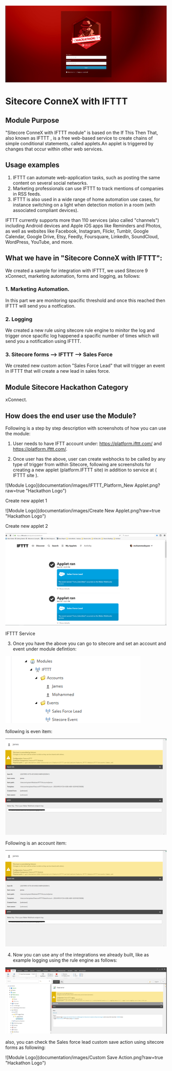 ![Module Logo](documentation/images/login.png?raw=true "Module Logo")

# Sitecore ConneX with IFTTT

## Module Purpose

"Sitecore ConneX with IFTTT module" is based on the If This Then That, also known as IFTTT , is a free web-based service to create chains of simple conditional statements, called applets.An applet is triggered by changes that occur within other web services.

## Usage examples

1. IFTTT can automate web-application tasks, such as posting the same content on several social networks.
2. Marketing professionals can use IFTTT to track mentions of companies in RSS feeds.
3. IFTTT is also used in a wide range of home automation use cases, for instance switching on a light when detection motion in a room (with associated compliant devices).

IFTTT currently supports more than 110 services (also called "channels") including Android devices and Apple iOS apps like Reminders and Photos, as well as websites like Facebook, Instagram, Flickr, Tumblr, Google Calendar, Google Drive, Etsy, Feedly, Foursquare, LinkedIn, SoundCloud, WordPress, YouTube, and more.

## What we have in "Sitecore ConneX with IFTTT":

We created a sample for integration with IFTTT, we used Sitecore 9 xConnect, marketing automation, forms and logging, as follows:

### 1. Marketing Automation.

In this part we are monitoring spacific threshold and once this reached then IFTTT will send you a notfication. 


### 2. Logging

We created a new rule using sitecore rule engine to minitor the log and trigger once spacific log happened a spacific number of times which will send you a notification using IFTTT.


### 3. Sitecore forms --> IFTTT --> Sales Force

We created new custom action "Sales Force Lead" that will trigger an event in IFTTT that will create a new lead in sales force. 


## Module Sitecore Hackathon Category

xConnect.

## How does the end user use the Module?

Following is a step by step description with screenshots of how you can use the module:

1. User needs to have IFTT account under: https://platform.ifttt.com/ and https://platform.ifttt.com/.

2. Once user has the above, user can create webhocks to be called by any type of trigger from within Sitecore, following are screenshots for creating a new applet (platform.IFTTT site) in addition to service at ( IFTTT site ).


![Module Logo](documentation/images/IFTTT_Platform_New Applet.png?raw=true "Hackathon Logo")

Create new applet 1

![Module Logo](documentation/images/Create New Applet.png?raw=true "Hackathon Logo")

Create new applet 2

![Module Logo](documentation/images/IFTTT_Service.png?raw=true "Hackathon Logo")

IFTTT Service

3. Once you have the above you can go to sitecore and set an account and event under module defintion:

![Module Logo](documentation/images/System_Modules_IFTTT.png?raw=true "Hackathon Logo")

following is even item:

![Module Logo](documentation/images/System_Modules_Accounts_Account.png?raw=true "Hackathon Logo")

Following is an account item:


![Module Logo](documentation/images/System_Modules_Accounts_Account.png?raw=true "Hackathon Logo")


4. Now you can use any of the integrations we already built, like as example logging using the rule engine as follows:

![Module Logo](documentation/images/System_Modules_IFTTT_Logging.png?raw=true "Hackathon Logo")

also, you can check the Sales force lead custom save action using sitecore forms as following:

![Module Logo](documentation/images/Custom Save Action.png?raw=true "Hackathon Logo")






